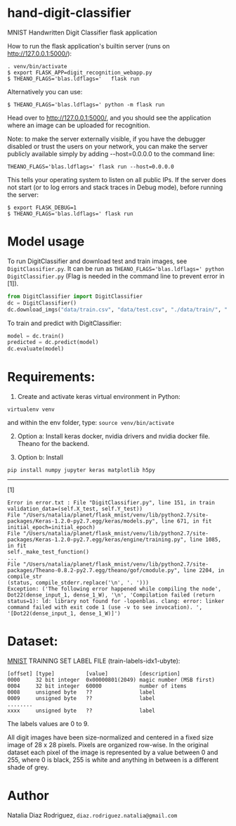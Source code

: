 # hand-digit-classifier

MNIST Handwritten Digit Classifier flask application 



How to run the flask application's builtin server (runs on http://127.0.0.1:5000/):


```
. venv/bin/activate
$ export FLASK_APP=digit_recognition_webapp.py
$ THEANO_FLAGS='blas.ldflags='   flask run
```

Alternatively you can use:

```
$ THEANO_FLAGS='blas.ldflags=' python -m flask run
```

Head over to http://127.0.0.1:5000/, and you should see the application where an image can be uploaded for recognition.

Note: to make the server externally visible, if you have the debugger disabled or trust the users on your network, you can make the server publicly available simply by adding --host=0.0.0.0 to the command line:

```
THEANO_FLAGS='blas.ldflags=' flask run --host=0.0.0.0
```

This tells your operating system to listen on all public IPs. If the server does not start (or to log errors and stack traces in Debug mode), before running the server:

```
$ export FLASK_DEBUG=1
$ THEANO_FLAGS='blas.ldflags=' flask run
```


# Model usage


To run DigitClassifier and download test and train images, see `DigitClassifier.py`. It can be run as `THEANO_FLAGS='blas.ldflags=' python DigitClassifier.py`  (Flag is needed in the command line to prevent error in [1]).

```python
from DigitClassifier import DigitClassifier
dc = DigitClassifier()
dc.download_imgs("data/train.csv", "data/test.csv", "./data/train/", "./data/test/")
```
To train and predict with DigitClassifier:

```python
model = dc.train()
predicted = dc.predict(model)
dc.evaluate(model)
```



# Requirements:
1. Create and activate keras virtual environment in Python:

```
virtualenv venv
```



and within the env folder, type: `source venv/bin/activate`


2. Option a: Install keras docker, nvidia drivers and nvidia docker file. Theano for the backend.

2. Option b: Install
```
pip install numpy jupyter keras matplotlib h5py
```


---


[1]


```
Error in error.txt : File "DigitClassifier.py", line 151, in train
validation_data=(self.X_test, self.Y_test))
File "/Users/natalia/planet/flask_mnist/venv/lib/python2.7/site-packages/Keras-1.2.0-py2.7.egg/keras/models.py", line 671, in fit
initial_epoch=initial_epoch)
File "/Users/natalia/planet/flask_mnist/venv/lib/python2.7/site-packages/Keras-1.2.0-py2.7.egg/keras/engine/training.py", line 1085, in fit
self._make_test_function()
...
File "/Users/natalia/planet/flask_mnist/venv/lib/python2.7/site-packages/Theano-0.8.2-py2.7.egg/theano/gof/cmodule.py", line 2204, in compile_str
(status, compile_stderr.replace('\n', '. ')))
Exception: ('The following error happened while compiling the node', Dot22(dense_input_1, dense_1_W), '\n', 'Compilation failed (return status=1): ld: library not found for -lopenblas. clang: error: linker command failed with exit code 1 (use -v to see invocation). ', '[Dot22(dense_input_1, dense_1_W)]')
```


# Dataset:
[MNIST](http://yann.lecun.com/exdb/mnist/) TRAINING SET LABEL FILE (train-labels-idx1-ubyte):

```
[offset] [type]          [value]          [description]
0000     32 bit integer  0x00000801(2049) magic number (MSB first)
0004     32 bit integer  60000            number of items
0008     unsigned byte   ??               label
0009     unsigned byte   ??               label
........
xxxx     unsigned byte   ??               label
```

The labels values are 0 to 9.

All digit images have been size-normalized and centered in a fixed size image of 28 x 28 pixels. Pixels are organized row-wise. In the original dataset each pixel of the image is represented by a value between 0 and 255, where 0 is black, 255 is white and anything in between is a different shade of grey.


# Author

Natalia Diaz Rodriguez, ```diaz.rodriguez.natalia@gmail.com```
